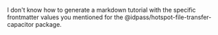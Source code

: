 I don't know how to generate a markdown tutorial with the specific frontmatter values you mentioned for the @idpass/hotspot-file-transfer-capacitor package.